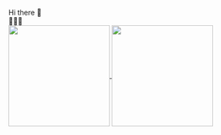 Hi there 👋
<br/>
🚧🚧🚧
<br/>
    <a href="https://github.com/fede1109/github-readme-stats">
        <img height=200 align="center" src="https://github-readme-stats.vercel.app/api?username=fede1109&title_color=82AAFF&text_color=ABB2BF&icon_color=7FDBCA&bg_color=011627&show_icons=true" />
    </a>
    <a href="https://github.com/fede1109/convoychat">
        <img height=200 align="center" src="https://github-readme-stats.vercel.app/api/top-langs?username=fede1109&layout=compact&langs_count=8&card_width=320&title_color=82AAFF&text_color=ABB2BF&icon_color=7FDBCA&bg_color=011627" />
    </a>

<!--
**Fede1109/Fede1109** is a ✨ _special_ ✨ repository because its `README.md` (this file) appears on your GitHub profile.

Here are some ideas to get you started:

- 🔭 I’m currently working on ...
- 🌱 I’m currently learning ...
- 👯 I’m looking to collaborate on ...
- 🤔 I’m looking for help with ...
- 💬 Ask me about ...
- 📫 How to reach me: ...
- 😄 Pronouns: ...
- ⚡ Fun fact: ...
-->
